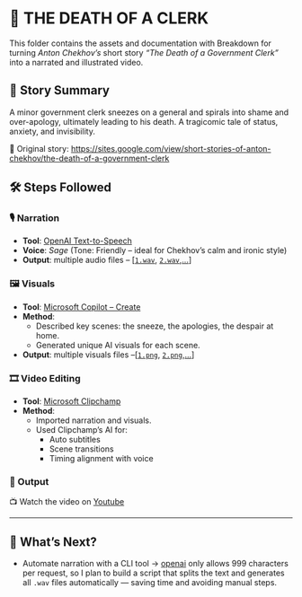 # 🎥 THE DEATH OF A CLERK

This folder contains the assets and documentation with Breakdown for turning *Anton Chekhov’s* short story *“The Death of a Government Clerk”* into a narrated and illustrated video.

## 📜 Story Summary
A minor government clerk sneezes on a general and spirals into shame and over-apology, ultimately leading to his death. A tragicomic tale of status, anxiety, and invisibility.

📖 Original story: https://sites.google.com/view/short-stories-of-anton-chekhov/the-death-of-a-government-clerk

## 🛠️ Steps Followed
### 🎙️ Narration
- **Tool**: [OpenAI Text-to-Speech](https://www.openai.fm)
- **Voice**: *Sage* (Tone: Friendly – ideal for Chekhov’s calm and ironic style)
- **Output**: multiple audio files – [[`1.wav`](./audios/1.wav), [`2.wav`](./audios/2.wav),[...](./audios/)]

### 🖼️ Visuals
- **Tool**: [Microsoft Copilot – Create](https://m365.cloud.microsoft)
- **Method**:  
  - Described key scenes: the sneeze, the apologies, the despair at home.
  - Generated unique AI visuals for each scene.
- **Output**: multiple visuals files –[[`1.png`](./visuals/1.png), [`2.png`](./visuals/2.png),[...](./visuals/)]

### 🎞️ Video Editing
- **Tool**: [Microsoft Clipchamp](https://clipchamp.com)
- **Method**:
  - Imported narration and visuals.
  - Used Clipchamp’s AI for:
    - Auto subtitles
    - Scene transitions
    - Timing alignment with voice

### 🔗 Output
📺 Watch the video on [Youtube](https://www.youtube.com/watch?v=nH1JMmy4wKI&t=4s)

---


## 🧪 What’s Next?
- Automate narration with a CLI tool
→ [openai](https://www.openai.fm) only allows 999 characters per request, so I plan to build a script that splits the text and generates all `.wav` files automatically — saving time and avoiding manual steps.